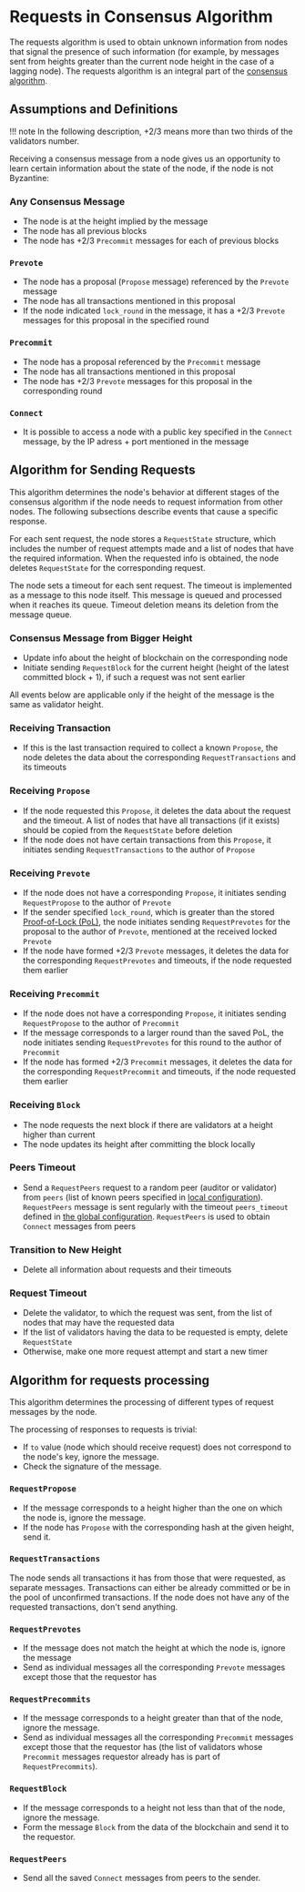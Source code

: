 # Requests in Consensus Algorithm

The requests algorithm is used to obtain unknown information from nodes that
signal the presence of such information (for example, by messages sent from
heights greater than the current node height in the case of a lagging node). The
requests algorithm is an integral part of the [consensus algorithm](consensus.md).

## Assumptions and Definitions

!!! note
    In the following description, +2/3 means more than two thirds of the
    validators number.

Receiving a consensus message from a node gives us an opportunity
to learn certain
information about the state of the node, if the node is not Byzantine:

### Any Consensus Message

- The node is at the height implied by the message
- The node has all previous blocks
- The node has +2/3 `Precommit` messages for each of previous blocks

### `Prevote`

- The node has a proposal (`Propose` message) referenced by the `Prevote` message
- The node has all transactions mentioned in this proposal
- If the node indicated `lock_round` in the message, it has a +2/3 `Prevote`
  messages for this proposal in the specified round

### `Precommit`

- The node has a proposal referenced by the `Precommit` message
- The node has all transactions mentioned in this proposal
- The node has +2/3 `Prevote` messages for this proposal in the corresponding round

### `Connect`

- It is possible to access a node with a public key specified
  in the `Connect` message, by the IP adress + port mentioned in the message

## Algorithm for Sending Requests

This algorithm determines the node's behavior at different stages of the
consensus algorithm if the node needs to request information from other nodes.
The following subsections describe events that cause a specific response.

For each sent request, the node stores a `RequestState` structure,
which includes the number of request attempts made
and a list of nodes that have the required information. When
the requested info is obtained, the node deletes `RequestState`
for the corresponding request.

The node sets a timeout for each sent request. The timeout is
implemented as a message to this node itself. This message is queued and
processed when it reaches its queue. Timeout deletion means its deletion from the
message queue.

### Consensus Message from Bigger Height

- Update info about the height of blockchain on the corresponding node
- Initiate sending `RequestBlock` for the current height (height of the latest
  committed block + 1), if such a request was not sent earlier

All events below are applicable only if the height of the message is the same as
validator height.

### Receiving Transaction

- If this is the last transaction required to collect a known `Propose`, the node
  deletes the data about the corresponding `RequestTransactions` and its timeouts

### Receiving `Propose`

- If the node requested this `Propose`, it deletes the data about the request
  and the timeout. A list of nodes that have all transactions (if it exists)
  should be copied from the `RequestState` before deletion
- If the node does not have certain transactions from this `Propose`, it
  initiates sending `RequestTransactions` to the author of `Propose`

### Receiving `Prevote`

- If the node does not have a corresponding `Propose`, it initiates sending
  `RequestPropose` to the author of `Prevote`
- If the sender specified `lock_round`, which is greater than the stored  
  [Proof-of-Lock (PoL)](consensus-details.md#definitions), the node initiates sending
  `RequestPrevotes` for the proposal to the author of `Prevote`, mentioned at the
  received locked `Prevote`
- If the node have formed +2/3 `Prevote` messages, it deletes the data for the
  corresponding `RequestPrevotes` and timeouts, if the node requested
  them earlier

### Receiving `Precommit`

- If the node does not have a corresponding `Propose`, it initiates sending
  `RequestPropose` to the author of `Precommit`
- If the message corresponds to a larger round than the saved PoL, the node
  initiates sending `RequestPrevotes` for this round to the author of `Precommit`
- If the node has formed +2/3 `Precommit` messages, it deletes the data for the
  corresponding `RequestPrecommit` and timeouts, if the node requested
  them earlier

### Receiving `Block`

- The node requests the next block if there are validators at a height higher
  than current
- The node updates its height after committing the block locally

### Peers Timeout

- Send a `RequestPeers` request to a random peer (auditor or validator) from
  `peers` (list of known peers specified in [local
  configuration](../../architecture/configuration.md#local-parameters)).
  `RequestPeers` message is sent regularly with the timeout `peers_timeout`
  defined in [the global configuration](../../architecture/configuration.md#global-parameters).
  `RequestPeers` is used to obtain `Connect` messages from peers

### Transition to New Height

- Delete all information about requests and their timeouts

### Request Timeout

- Delete the validator, to which the request was sent, from the list of nodes that
  may have the requested data
- If the list of validators having the data to be requested is empty, delete
  `RequestState`
- Otherwise, make one more request attempt and start a new timer

## Algorithm for requests processing

This algorithm determines the processing of different types of request messages
by the node.

The processing of responses to requests is trivial:

- If `to` value (node which should receive request) does not correspond to the
  node's key, ignore the message.
- Check the signature of the message.

### `RequestPropose`

- If the message corresponds to a height higher than the one on which the node
  is, ignore the message.
- If the node has `Propose` with the corresponding hash at the given height,
  send it.

### `RequestTransactions`

The node sends all transactions it has from those that were requested, as
separate messages. Transactions can either be already committed or be in the
pool of unconfirmed transactions.
If the node does not have any of the requested transactions, don't send
anything.

### `RequestPrevotes`

- If the message does not match the height at which the node is, ignore the
  message
- Send as individual messages all the corresponding `Prevote` messages except
  those that the requestor has

### `RequestPrecommits`

- If the message corresponds to a height greater than that of the node,
  ignore the message.
- Send as individual messages all the corresponding `Precommit` messages except
  those that the requestor has (the list of validators whose `Precommit` messages
  requestor already has is part of `RequestPrecommits`).

### `RequestBlock`

- If the message corresponds to a height not less than that of the node,
  ignore the message.
- Form the message `Block` from the data of the blockchain and send it to the
  requestor.

### `RequestPeers`

- Send all the saved `Connect` messages from peers to the sender.
